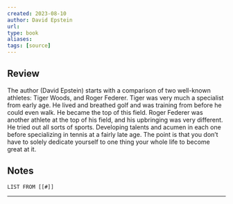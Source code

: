 ```yaml
---
created: 2023-08-10
author: David Epstein
url: 
type: book
aliases: 
tags: [source]
---
```

## Review
The author (David Epstein) starts with a comparison of two well-known athletes: Tiger Woods, and Roger Federer. Tiger was very much a specialist from early age. He lived and breathed golf and was training from before he could even walk. He became the top of this field. Roger Federer was another athlete at the top of his field, and his upbringing was very different. He tried out all sorts of sports. Developing talents and acumen in each one before specializing in tennis at a fairly late age. The point is that you don’t have to solely dedicate yourself to one thing your whole life to become great at it.

## Notes
```dataview
LIST FROM [[#]]
```

---